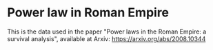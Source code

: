 # Power law in Roman Empire

This is the data used in the paper "Power laws in the Roman Empire: a survival analysis", available at Arxiv: https://arxiv.org/abs/2008.10344
